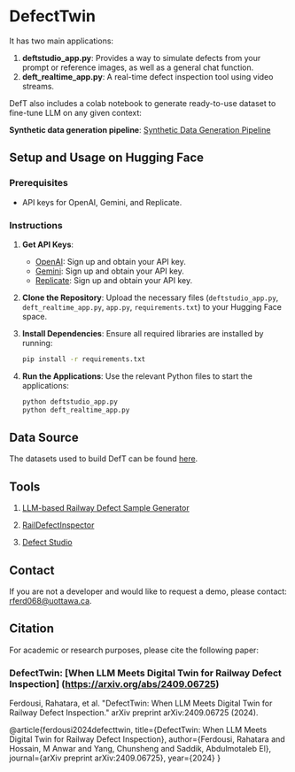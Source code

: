 # DefectTwin

It has two main applications:
1. **deftstudio_app.py**: Provides a way to simulate defects from your prompt or reference images, as well as a general chat function.
2. **deft_realtime_app.py**: A real-time defect inspection tool using video streams.

DefT also includes a colab notebook to generate ready-to-use dataset to fine-tune LLM on any given context:

**Synthetic data generation pipeline**:
[Synthetic Data Generation Pipeline](https://github.com/turna1/DefectTwin/blob/main/defect_texture__fine_tunellm_with_synthetic_data.ipynb)
## Setup and Usage on Hugging Face

### Prerequisites
- API keys for OpenAI, Gemini, and Replicate.

### Instructions

1. **Get API Keys**:
   - [OpenAI](https://platform.openai.com/signup): Sign up and obtain your API key.
   - [Gemini](https://www.geminisecurity.com/signup): Sign up and obtain your API key.
   - [Replicate](https://replicate.com/signup): Sign up and obtain your API key.

2. **Clone the Repository**: Upload the necessary files (`deftstudio_app.py`, `deft_realtime_app.py`, `app.py`, `requirements.txt`) to your Hugging Face space.

3. **Install Dependencies**: Ensure all required libraries are installed by running:
   ```bash
   pip install -r requirements.txt
   ```

4. **Run the Applications**: Use the relevant Python files to start the applications:
   ```bash
   python deftstudio_app.py
   python deft_realtime_app.py
   ```

## Data Source

The datasets used to build DefT can be found [here](https://github.com/turna1/GenAI-For-Goods/tree/DATASETS-TO-BUILD-RAG-LLM-RAILWAY-DEFECT).

## Tools
1. [LLM-based Railway Defect Sample Generator](https://huggingface.co/spaces/Rahatara/trainingDefectGgenerator)

2. [RailDefectInspector](https://huggingface.co/spaces/Rahatara/RailDefectInspector)

3. [Defect Studio](https://huggingface.co/spaces/Rahatara/LLM_Defect_Analyst)


## Contact

If you are not a developer and would like to request a demo, please contact: [rferd068@uottawa.ca](mailto:rferd068@uottawa.ca).

## Citation

For academic or research purposes, please cite the following paper:

### DefectTwin: [When LLM Meets Digital Twin for Railway Defect Inspection] (https://arxiv.org/abs/2409.06725)
Ferdousi, Rahatara, et al. "DefectTwin: When LLM Meets Digital Twin for Railway Defect Inspection." arXiv preprint arXiv:2409.06725 (2024).


@article{ferdousi2024defecttwin,
  title={DefectTwin: When LLM Meets Digital Twin for Railway Defect Inspection},
  author={Ferdousi, Rahatara and Hossain, M Anwar and Yang, Chunsheng and Saddik, Abdulmotaleb El},
  journal={arXiv preprint arXiv:2409.06725},
  year={2024}
}

